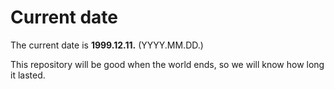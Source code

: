 # Current date

The current date is **1999.12.11.** (YYYY.MM.DD.)

This repository will be good when the world ends, so we will know how long it lasted.